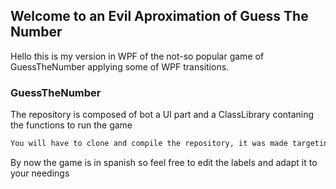 ## Welcome to an Evil Aproximation of Guess The Number
Hello this is my version in WPF of the not-so popular game of GuessTheNumber applying some of WPF transitions.

### GuessTheNumber

The repository is composed of bot a UI part and a ClassLibrary contaning the functions to run the game

```markdown
You will have to clone and compile the repository, it was made targeting .NET Core 3.1

```
By now the game is in spanish so feel free to edit the labels and adapt it to your needings
